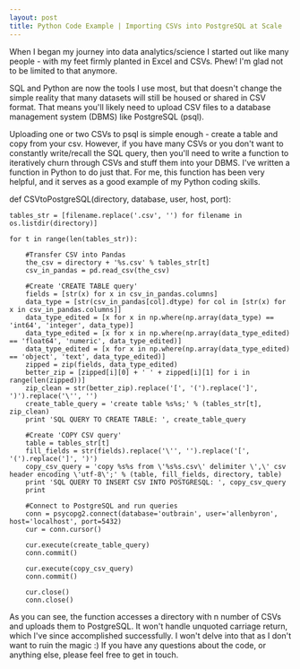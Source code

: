```yaml
---
layout: post
title: Python Code Example | Importing CSVs into PostgreSQL at Scale
---
```


When I began my journey into data analytics/science I started out like many people - with my feet firmly planted in Excel and CSVs. Phew! I'm glad not to be limited to that anymore. 

SQL and Python are now the tools I use most, but that doesn't change the simple reality that many datasets will still be housed or shared in CSV format. That means you'll likely need to upload CSV files to a database management system (DBMS) like PostgreSQL (psql).

Uploading one or two CSVs to psql is simple enough - create a table and copy from your csv. However, if you have many CSVs or you don't want to constantly write/recall the SQL query, then you'll need to write a function to iteratively churn through CSVs and stuff them into your DBMS. I've written a function in Python to do just that. For me, this function has been very helpful, and it serves as a good example of my Python coding skills. 

def CSVtoPostgreSQL(directory, database, user, host, port):
    
    tables_str = [filename.replace('.csv', '') for filename in os.listdir(directory)]
    
    for t in range(len(tables_str)):

        #Transfer CSV into Pandas
        the_csv = directory + '%s.csv' % tables_str[t]
        csv_in_pandas = pd.read_csv(the_csv)

        #Create 'CREATE TABLE query'
        fields = [str(x) for x in csv_in_pandas.columns]
        data_type = [str(csv_in_pandas[col].dtype) for col in [str(x) for x in csv_in_pandas.columns]]
        data_type_edited = [x for x in np.where(np.array(data_type) == 'int64', 'integer', data_type)]
        data_type_edited = [x for x in np.where(np.array(data_type_edited) == 'float64', 'numeric', data_type_edited)]
        data_type_edited = [x for x in np.where(np.array(data_type_edited) == 'object', 'text', data_type_edited)]
        zipped = zip(fields, data_type_edited)
        better_zip = [zipped[i][0] + ' ' + zipped[i][1] for i in range(len(zipped))]
        zip_clean = str(better_zip).replace('[', '(').replace(']', ')').replace('\'', '')
        create_table_query = 'create table %s%s;' % (tables_str[t], zip_clean)
        print 'SQL QUERY TO CREATE TABLE: ', create_table_query

        #Create 'COPY CSV query'
        table = tables_str[t]
        fill_fields = str(fields).replace('\'', '').replace('[', '(').replace(']', ')')
        copy_csv_query = 'copy %s%s from \'%s%s.csv\' delimiter \',\' csv header encoding \'utf-8\';' % (table, fill_fields, directory, table)
        print 'SQL QUERY TO INSERT CSV INTO POSTGRESQL: ', copy_csv_query
        print 
        
        #Connect to PostgreSQL and run queries 
        conn = psycopg2.connect(database='outbrain', user='allenbyron', host='localhost', port=5432)
        cur = conn.cursor()

        cur.execute(create_table_query)
        conn.commit()

        cur.execute(copy_csv_query)
        conn.commit()

        cur.close()
        conn.close()
        
As you can see, the function accesses a directory with n number of CSVs and uploads them to PostgreSQL. It won't handle unquoted carriage return, which I've since accomplished successfully. I won't delve into that as I don't want to ruin the magic :) If you have any questions about the code, or anything else, please feel free to get in touch. 